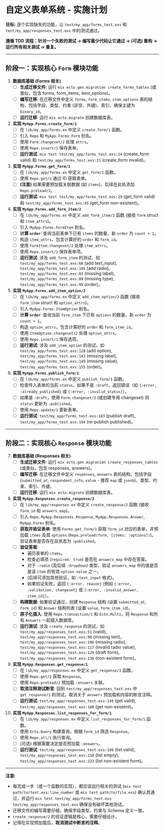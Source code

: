 # 自定义表单系统 - 实施计划

**目标:** 逐个实现缺失的功能，让 `test/my_app/forms_test.exs` 和 `test/my_app/responses_test.exs` 中的测试通过。

**遵循 TDD 流程：针对一个失败的测试 -> 编写最少代码让它通过 -> (可选) 重构 -> 运行所有相关测试 -> 重复。**

---

## 阶段一：实现核心 `Form` 模块功能

1.  **数据库基础 (Forms 相关)**
    *   [ ] **生成迁移文件**: 运行 `mix ecto.gen.migration create_forms_tables` (或类似，包含 forms, form_items, item_options)。
    *   [ ] **编写迁移**: 在迁移文件中定义 `forms`, `form_items`, `item_options` 表的结构，包括字段、类型、约束 (非空、外键)、索引，确保主键为 `binary_id`。
    *   [ ] **运行迁移**: 运行 `mix ecto.migrate` 创建数据库表。

2.  **实现 `MyApp.Forms.create_form/1`**
    *   [ ] 在 `lib/my_app/forms.ex` 中定义 `create_form/1` 函数。
    *   [ ] 引入 `Repo` 和 `MyApp.Forms.Form` 别名。
    *   [ ] 使用 `Form.changeset/2` 处理 `attrs`。
    *   [ ] 使用 `Repo.insert/1` 保存表单。
    *   [ ] **运行测试**: `mix test test/my_app/forms_test.exs:14` (create_form valid) 和 `test/my_app/forms_test.exs:21` (create_form invalid)。

3.  **实现 `MyApp.Forms.get_form/1`**
    *   [ ] 在 `lib/my_app/forms.ex` 中定义 `get_form/1` 函数。
    *   [ ] 使用 `Repo.get/2` 通过 ID 获取表单。
    *   [ ] **(注意)** 如果需要预加载关联数据 (如 `items`)，后续在此处添加 `Repo.preload/2`。
    *   [ ] **运行测试**: `mix test test/my_app/forms_test.exs:29` (get_form valid) 和 `test/my_app/forms_test.exs:45` (get_form non-existent)。

4.  **实现 `MyApp.Forms.add_form_item/2`**
    *   [ ] 在 `lib/my_app/forms.ex` 中定义 `add_form_item/2` 函数 (接收 `form` struct 和 `item_attrs`)。
    *   [ ] 引入 `MyApp.Forms.FormItem` 别名。
    *   [ ] **计算 `order`**: 查询当前表单下已有 `items` 的数量，新 `order` 为 `count + 1`。
    *   [ ] 构造 `item_attrs`，包含计算好的 `order` 和 `form_id`。
    *   [ ] 使用 `FormItem.changeset/2` 处理 `item_attrs`。
    *   [ ] 使用 `Repo.insert/1` 保存表单项。
    *   [ ] **运行测试**: 涉及 `add_form_item` 的测试，如 `test/my_app/forms_test.exs:60` (add text_input), `test/my_app/forms_test.exs:105` (add radio), `test/my_app/forms_test.exs:83` (missing label), `test/my_app/forms_test.exs:89` (missing type), `test/my_app/forms_test.exs:95` (order)。

5.  **实现 `MyApp.Forms.add_item_option/2`**
    *   [ ] 在 `lib/my_app/forms.ex` 中定义 `add_item_option/2` 函数 (接收 `form_item` struct 和 `option_attrs`)。
    *   [ ] 引入 `MyApp.Forms.ItemOption` 别名。
    *   [ ] **计算 `order`**: 查询当前 `form_item` 下已有 `options` 的数量，新 `order` 为 `count + 1`。
    *   [ ] 构造 `option_attrs`，包含计算好的 `order` 和 `form_item_id`。
    *   [ ] 使用 `ItemOption.changeset/2` 处理 `option_attrs`。
    *   [ ] 使用 `Repo.insert/1` 保存选项。
    *   [ ] **运行测试**: 涉及 `add_item_option` 的测试，如 `test/my_app/forms_test.exs:128` (add option), `test/my_app/forms_test.exs:143` (missing label), `test/my_app/forms_test.exs:149` (missing value), `test/my_app/forms_test.exs:155` (order)。

6.  **实现 `MyApp.Forms.publish_form/1`**
    *   [ ] 在 `lib/my_app/forms.ex` 中定义 `publish_form/1` 函数。
    *   [ ] 检查传入表单的当前 `status`。如果不是 `:draft`，返回错误（如 `{:error, :already_published}` 或 `{:error, :invalid_status}`）。
    *   [ ] 如果是 `:draft`，使用 `Form.changeset/2` (或创建专用 changeset) 将 `status` 更新为 `:published`。
    *   [ ] 使用 `Repo.update/1` 更新表单。
    *   [ ] **运行测试**: `test/my_app/forms_test.exs:183` (publish draft), `test/my_app/forms_test.exs:194` (re-publish published)。

---

## 阶段二：实现核心 `Response` 模块功能

7.  **数据库基础 (Responses 相关)**
    *   [ ] **生成迁移文件**: 运行 `mix ecto.gen.migration create_responses_tables` (或类似，包含 responses, answers)。
    *   [ ] **编写迁移**: 在迁移文件中定义 `responses`, `answers` 表的结构，包括字段 (`submitted_at`, `respondent_info`, `value` - 推荐 `map` 或 `jsonb`)、类型、约束、索引、外键。
    *   [ ] **运行迁移**: 运行 `mix ecto.migrate` 创建数据库表。

8.  **实现 `MyApp.Responses.create_response/2`**
    *   [ ] 在 `lib/my_app/responses.ex` 中定义 `create_response/2` 函数 (接收 `form_id` 和 `answers_map`)。
    *   [ ] 引入 `Repo`, `MyApp.Responses.Response`, `MyApp.Responses.Answer`, `MyApp.Forms` 别名。
    *   [ ] **获取并验证表单**: 使用 `Forms.get_form/1` 获取 `form_id` 对应的表单，并预加载 `items` 及其 `options` (`Repo.preload(form, [items: :options])`)。验证表单是否存在且状态为 `:published`。
    *   [ ] **验证答案**: 
        *   遍历表单的 `items`。
        *   检查必填项 (`required: true`) 是否在 `answers_map` 中存在答案。
        *   对于 `:radio` (及后续 `:dropdown`) 类型，验证 `answers_map` 中的值是否是该 `item` 的有效 `option.value` 之一。
        *   (后续可添加其他验证，如 `:text_input` 格式)。
        *   如果验证失败，返回 `{:error, reason}` (例如 `{:error, :validation, changeset}` 或 `{:error, :invalid_answer, item_id}`）。
    *   [ ] **构建数据**: 如果验证通过，创建 `Response` 结构 (设置 `submitted_at`, `form_id`) 和 `Answer` 结构列表 (设置 `value`, `form_item_id`)。
    *   [ ] **原子化插入**: 使用 `Repo.transaction/1` 和 `Ecto.Multi`，将 `Response` 和所有 `Answers` 一起插入数据库。
    *   [ ] **运行测试**: 涉及 `create_response` 的测试，如 `test/my_app/responses_test.exs:51` (valid), `test/my_app/responses_test.exs:90` (missing text), `test/my_app/responses_test.exs:106` (missing radio), `test/my_app/responses_test.exs:117` (invalid radio value), `test/my_app/responses_test.exs:129` (draft form), `test/my_app/responses_test.exs:138` (non-existent form)。

9.  **实现 `MyApp.Responses.get_response/1`**
    *   [ ] 在 `lib/my_app/responses.ex` 中定义 `get_response/1` 函数。
    *   [ ] 使用 `Repo.get/2` 获取 `Response`。
    *   [ ] 使用 `Repo.preload/2` 预加载 `:answers` 关联。
    *   [ ] **取消注释测试断言**: 回到 `test/my_app/responses_test.exs` 中 `get_response/1` 的测试，取消关于 `answers` 预加载和内容的断言注释。
    *   [ ] **运行测试**: `test/my_app/responses_test.exs:149` (get valid), `test/my_app/responses_test.exs:180` (get non-existent)。

10. **实现 `MyApp.Responses.list_responses_for_form/1`**
    *   [ ] 在 `lib/my_app/responses.ex` 中定义 `list_responses_for_form/1` 函数。
    *   [ ] 使用 `Ecto.Query` 构建查询，根据 `form_id` 筛选 `Response`。
    *   [ ] 使用 `Repo.all/1` 执行查询。
    *   [ ] (可选) 根据需要决定是否预加载 `:answers`。
    *   [ ] **运行测试**: `test/my_app/responses_test.exs:189` (list valid), `test/my_app/responses_test.exs:218` (list empty), `test/my_app/responses_test.exs:223` (list non-existent form)。

---

**注意:**

*   每完成一步（或一个函数的实现），都应该运行相关的测试 (`mix test path/to/test.exs:line_number` 或 `mix test path/to/file.exs`) 确认其通过，并运行 `mix test test/my_app/forms_test.exs test/my_app/responses_test.exs` 确保没有破坏其他测试。
*   迁移文件的编写需要仔细，确保字段类型、约束与 Schema 定义一致。
*   `create_response/2` 的验证逻辑是核心，需要仔细设计。
*   记得在实现预加载后，**取消测试中断言的注释**。 